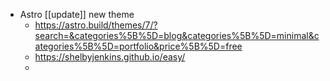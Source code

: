- Astro [[update]] new theme
	- https://astro.build/themes/7/?search=&categories%5B%5D=blog&categories%5B%5D=minimal&categories%5B%5D=portfolio&price%5B%5D=free
	- https://shelbyjenkins.github.io/easy/
	-